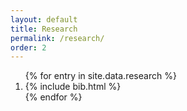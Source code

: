 ```yaml
---
layout: default
title: Research
permalink: /research/
order: 2
---
```


<ol class="bibliography">
{% for entry in site.data.research %}
<li>
{% include bib.html %}
</li>
{% endfor %}
</ol>


